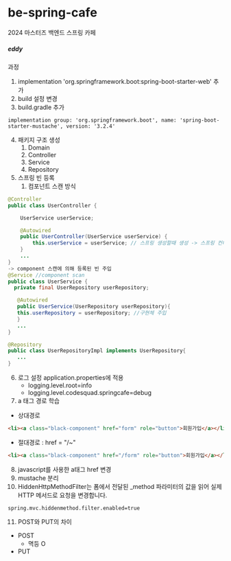 # be-spring-cafe
2024 마스터즈 백엔드 스프링 카페
##### eddy

과정
1. implementation 'org.springframework.boot:spring-boot-starter-web' 추가
2. build 설정 변경
3. build.gradle 추가
```
implementation group: 'org.springframework.boot', name: 'spring-boot-starter-mustache', version: '3.2.4'
```
4. 패키지 구조 생성
   1. Domain
   2. Controller
   3. Service
   4. Repository
5. 스프링 빈 등록
    1. 컴포넌트 스캔 방식
```JAVA
@Controller
public class UserController {

    UserService userService;

    @Autowired
    public UserController(UserService userService) {
        this.userService = userService; // 스프링 생성할때 생성 -> 스프링 컨테이너의 서비스와 연결
    }
    ...
}
-> component 스캔에 의해 등록된 빈 주입
@Service //component scan
public class UserService {
  private final UserRepository userRepository;

   @Autowired
   public UserService(UserRepository userRepository){
   this.userRepository = userRepository; //구현체 주입
   }
   ...
}   

@Repository
public class UserRepositoryImpl implements UserRepository{
   ...
}
```
6. 로그 설정 application.properties에 적용
   - logging.level.root=info
   - logging.level.codesquad.springcafe=debug
7. a 태그 경로 학습
- 상대경로
```HTML
<li><a class="black-component" href="form" role="button">회원가입</a></li> 
```
- 절대경로 : href = "/~"
```HTML
<li><a class="black-component" href="/form" role="button">회원가입</a></li>
```
8. javascript를 사용한 a태그 href 변경
9. mustache 분리
10. HiddenHttpMethodFilter는 폼에서 전달된 _method 파라미터의 값을 읽어 실제 HTTP 메서드로 요청을 변경합니다.
```PROPERTIES
spring.mvc.hiddenmethod.filter.enabled=true
```
11. POST와 PUT의 차이
- POST
  - 멱등 O
- PUT